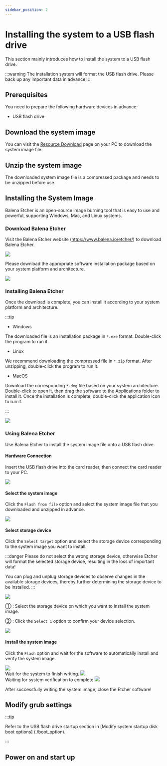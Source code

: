 ```yaml
---
sidebar_position: 2
---
```


# Installing the system to a USB flash drive

This section mainly introduces how to install the system to a USB flash drive.

:::warning
The installation system will format the USB flash drive. Please back up any important data in advance!
:::

## Prerequisites

You need to prepare the following hardware devices in advance:

- USB flash drive

## Download the system image

You can visit the [Resource Download](../../download) page on your PC to download the system image file.

## Unzip the system image

The downloaded system image file is a compressed package and needs to be unzipped before use.

## Installing the System Image

Balena Etcher is an open-source image burning tool that is easy to use and powerful, supporting Windows, Mac, and Linux systems.

### Download Balena Etcher

Visit the Balena Etcher website (https://www.balena.io/etcher/) to download Balena Etcher.

<div style={{textAlign: 'center'}}>
<img src="/img/rock4/4d/down-etcher-01.webp" style={{width: '100%', maxWidth: '1200px'}} />
</div>

Please download the appropriate software installation package based on your system platform and architecture.

<div style={{textAlign: 'center'}}>
<img src="/img/rock4/4d/down-etcher-02.webp" style={{width: '100%', maxWidth: '1200px'}} />
</div>

### Installing Balena Etcher

Once the download is complete, you can install it according to your system platform and architecture.

:::tip

- Windows

The downloaded file is an installation package in `*.exe` format. Double-click the program to run it.

- Linux

We recommend downloading the compressed file in `*.zip` format. After unzipping, double-click the program to run it.

- MacOS

Download the corresponding `*.dmg` file based on your system architecture. Double-click to open it, then drag the software to the Applications folder to install it. Once the installation is complete, double-click the application icon to run it.

:::

<div style={{textAlign: 'center'}}>
  <img src="/img/rock4/4d/down-etcher-00.webp" style={{width: '100%', maxWidth: '1200px'}} />
</div>

### Using Balena Etcher

Use Balena Etcher to install the system image file onto a USB flash drive.

#### Hardware Connection

Insert the USB flash drive into the card reader, then connect the card reader to your PC.

<div style={{textAlign: 'center'}}>
  <img src="/img/rock4/4d/sd-insert.webp" style={{width: '100%', maxWidth: '1200px'}} />
</div>

#### Select the system image

Click the `Flash from file` option and select the system image file that you downloaded and unzipped in advance.

<div style={{textAlign: 'center'}}>
  <img src="/img/rock4/4d/etcher-01.webp" style={{width: '100%', maxWidth: '1200px'}} />
</div>

#### Select storage device

Click the `Select target` option and select the storage device corresponding to the system image you want to install.

:::danger
Please do not select the wrong storage device, otherwise Etcher will format the selected storage device, resulting in the loss of important data!

You can plug and unplug storage devices to observe changes in the available storage devices, thereby further determining the storage device to be installed.
:::

<div style={{textAlign: 'center'}}>
  <img src="/img/rock4/4d/etcher-02.webp" style={{width: '100%', maxWidth: '1200px'}} />
</div>

① : Select the storage device on which you want to install the system image.

② : Click the `Select 1` option to confirm your device selection.

<div style={{textAlign: 'center'}}>
  <img src="/img/rock4/4d/etcher-03.webp" style={{width: '100%', maxWidth: '1200px'}} />
</div>

#### Install the system image

Click the `Flash` option and wait for the software to automatically install and verify the system image.

<div style={{textAlign: 'center'}}>
  <img src="/img/rock4/4d/etcher-04.webp" style={{width: '100%', maxWidth: '1200px'}} />
</div>

<div style={{textAlign: 'center'}}>
Wait for the system to finish writing.
  <img src="/img/rock4/4d/etcher-05.webp" style={{width: '100%', maxWidth: '1200px'}} />
</div>

<div style={{textAlign: 'center'}}>
Waiting for system verification to complete
  <img src="/img/rock4/4d/etcher-07.webp" style={{width: '100%', maxWidth: '1200px'}} />
</div>

After successfully writing the system image, close the Etcher software!

## Modify grub settings

:::tip

Refer to the USB flash drive startup section in [Modify system startup disk boot options] (./boot_option).

:::

## Power on and start up
